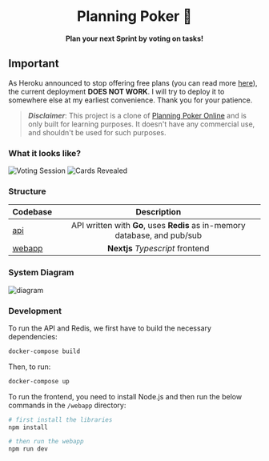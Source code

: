 <h1 align="center">
Planning Poker 🎲
</h1>

<p align="center">
  <strong>Plan your next Sprint by voting on tasks!</strong>
</p>

## Important

As Heroku announced to stop offering free plans (you can read more [here](https://blog.heroku.com/next-chapter)), the current deployment **DOES NOT WORK**. I will try to deploy it to somewhere else at my earliest convenience. Thank you for your patience.

> ***Disclaimer***: This project is a clone of [Planning Poker Online](https://planningpokeronline.com/) and is only built for learning purposes. It doesn't have any commercial use, and shouldn't be used for such purposes.

### What it looks like?

![Voting Session](https://user-images.githubusercontent.com/62121154/166455320-ff1159d0-7369-4c7b-9f06-0e6d8c557988.png)
![Cards Revealed](https://user-images.githubusercontent.com/62121154/166455328-ec64189f-641e-4be0-815c-e704ab1b753e.png)

### Structure

| Codebase         |                          Description                                       |
| :--------------- | :------------------------------------------------------------------------: |
| [api](api)       | API written with **Go**, uses **Redis** as in-memory database, and pub/sub |
| [webapp](webapp) |               **Nextjs** *Typescript* frontend                             |

### System Diagram

![diagram](https://user-images.githubusercontent.com/62121154/171638575-a2ffe342-b2be-4405-8dbd-33e1caea4271.png)

### Development

To run the API and Redis, we first have to build the necessary dependencies:

```sh
docker-compose build
```

Then, to run:

```sh
docker-compose up
```

To run the frontend, you need to install Node.js and then run the below commands in the `/webapp` directory:

```sh
# first install the libraries
npm install

# then run the webapp
npm run dev
```
